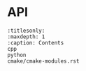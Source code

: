 # API

```{toctree}
:titlesonly:
:maxdepth: 1
:caption: Contents
cpp
python
cmake/cmake-modules.rst
```
